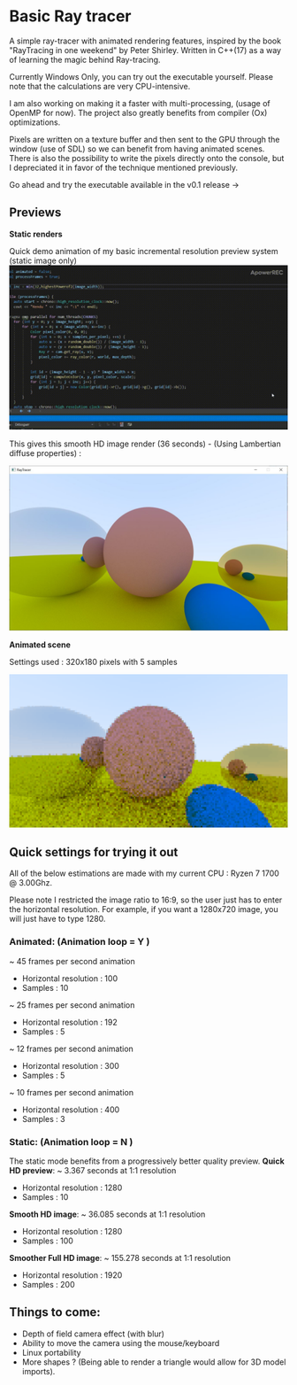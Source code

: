 # Basic Ray tracer
A simple ray-tracer with animated rendering features, inspired by the book "RayTracing in one weekend" by Peter Shirley.
Written in C++(17) as a way of learning the magic behind Ray-tracing.

Currently Windows Only, you can try out the executable yourself. Please note that the calculations are very CPU-intensive.

I am also working on making it a faster with multi-processing, (usage of OpenMP for now). The project also greatly benefits from compiler (Ox) optimizations.

Pixels are written on a texture buffer and then sent to the GPU through the window (use of SDL) so we can benefit from having animated scenes. 
There is also the possibility to write the pixels directly onto the console, but I depreciated it in favor of the technique mentioned previously.

Go ahead and try the executable available in the v0.1 release ->

## Previews

**Static renders**

Quick demo animation of my basic incremental resolution preview system (static image only)![1b](Previews/1b.gif)

This gives this smooth HD image render (36 seconds) - (Using Lambertian diffuse properties) :

![RayTracer](Previews/RayTracer.JPG)



**Animated scene**

Settings used : 320x180 pixels with 5 samples

<img src="Previews/animation.gif" alt="animation" style="zoom:175%;" />



## Quick settings for trying it out

All of the below estimations are made with my current CPU : Ryzen 7 1700 @ 3.00Ghz.

Please note I restricted the image ratio to 16:9, so the user just has to enter the horizontal resolution. For example, if you want a 1280x720 image, you will just have to type 1280.

### Animated: (Animation loop = Y )

~ 45 frames per second animation

- Horizontal resolution : 100
- Samples : 10

~ 25 frames per second animation

- Horizontal resolution : 192
- Samples : 5

~ 12 frames per second animation

- Horizontal resolution : 300
- Samples : 5

~ 10 frames per second animation

- Horizontal resolution : 400
- Samples : 3

### Static: (Animation loop = N )

The static mode benefits from a progressively better quality preview.
**Quick HD preview**:
~ 3.367 seconds at 1:1 resolution

- Horizontal resolution : 1280
- Samples : 10

**Smooth HD image**:
~ 36.085 seconds at 1:1 resolution

- Horizontal resolution : 1280
- Samples : 100

**Smoother Full HD image**:
~ 155.278 seconds at 1:1 resolution

- Horizontal resolution : 1920
- Samples : 200



## Things to come:

- Depth of field camera effect (with blur)
- Ability to move the camera using the mouse/keyboard
- Linux portability
- More shapes ? (Being able to render a triangle would allow for 3D model imports).

